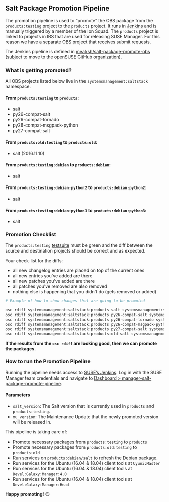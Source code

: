 ## Salt Package Promotion Pipeline
The promotion pipeline is used to &ldquo;promote&rdquo; the OBS package from the `products:testing` project to the `products` project. It runs in [Jenkins](https://ci.suse.de) and is manually triggered by a member of the Ion Squad. The `products` project is linked to projects in IBS that are used for releasing SUSE Manager. For this reason we have a separate OBS project that receives submit requests.

The Jenkins pipeline is defined in [meaksh/salt-package-promote-obs](https://github.com/meaksh/salt-package-promote-obs) (subject to move to the openSUSE GitHub organization).

### What is getting promoted?

All OBS projects listed below live in the `systemsmanagement:saltstack` namespace.

#### From `products:testing` to `products`:
  - salt
  - py26-compat-salt
  - py26-compat-tornado
  - py26-compat-msgpack-python
-   py27-compat-salt

#### From `products:old:testing` to `products:old`:
  - salt (2016.11.10)

#### From `products:testing:debian` to `products:debian`:
  - salt

#### From `products:testing:debian:python2` to `products:debian:python2`:
  - salt

#### From `products:testing:debian:python3` to `products:debian:python3`:
  - salt

### Promotion Checklist

The `products:testing` [testsuite](https://ci.suse.de/user/manager/my-views/view/Salt/view/default/) must be green and the diff between the source and destination projects should be correct and as expected.

Your check-list for the diffs:

- all new changelog entries are placed on top of the current ones
- all new entries you've added are there
- all new patches you've added are there
- all patches you've removed are also removed
- nothing else is happening that you didn't do (gets removed or added)


```bash
# Example of how to show changes that are going to be promoted

osc rdiff systemsmanagement:saltstack:products salt systemsmanagement:saltstack:products:testing
osc rdiff systemsmanagement:saltstack:products py26-compat-salt systemsmanagement:saltstack:products:testing
osc rdiff systemsmanagement:saltstack:products py26-compat-tornado systemsmanagement:saltstack:products:testing
osc rdiff systemsmanagement:saltstack:products py26-compat-msgpack-python systemsmanagement:saltstack:products:testing
osc rdiff systemsmanagement:saltstack:products py27-compat-salt systemsmanagement:saltstack:products:testing
osc rdiff systemsmanagement:saltstack:products:old salt systemsmanagement:saltstack:products:old:testing
```

**If the results from the `osc rdiff` are looking good, then we can promote the packages.**

### How to run the Promotion Pipeline

Running the pipeline needs access to [SUSE&rsquo;s Jenkins](https://ci.suse.de). Log in with the SUSE Manager team credentials and navigate to
[Dashboard > manager-salt-package-promote-pipeline](https://ci.suse.de/job/manager-salt-package-promote-pipeline/build?delay=0sec).

#### Parameters

-   `salt_version`: The Salt version that is currently used in `products` and `products:testing`.
-   `mu_version`: The Maintenance Update that the newly promoted version will be released in.


This pipeline is taking care of:
- Promote necessary packages from `products:testing` to `products`
- Promote necessary packages from `products:old:testing` to `products:old`
- Run services on `products:debian/salt` to refresh the Debian package.
- Run services for the Ubuntu (16.04 & 18.04) client tools at `Uyuni:Master`
- Run services for the Ubuntu (16.04 & 18.04) client tools at `Devel:Galaxy:Manager:4.0`
- Run services for the Ubuntu (16.04 & 18.04) client tools at `Devel:Galaxy:Manager:Head`

**Happy promoting!** :wink: 